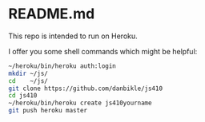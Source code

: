 # README.md

This repo is intended to run on Heroku.

I offer you some shell commands which might be helpful:

```bash
~/heroku/bin/heroku auth:login
mkdir ~/js/
cd    ~/js/
git clone https://github.com/danbikle/js410
cd js410
~/heroku/bin/heroku create js410yourname
git push heroku master
```
